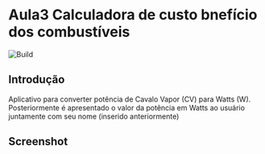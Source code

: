 # Aula3 Calculadora de custo bnefício dos combustíveis
![Build](https://img.shields.io/static/v1?label=Versão&message=1.1&color=green) <br>

## Introdução
Aplicativo para converter potência de Cavalo Vapor (CV) para Watts (W). Posteriormente é apresentado o valor da potência em Watts ao usuário juntamente com seu nome (inserido anteriormente)

## Screenshot

